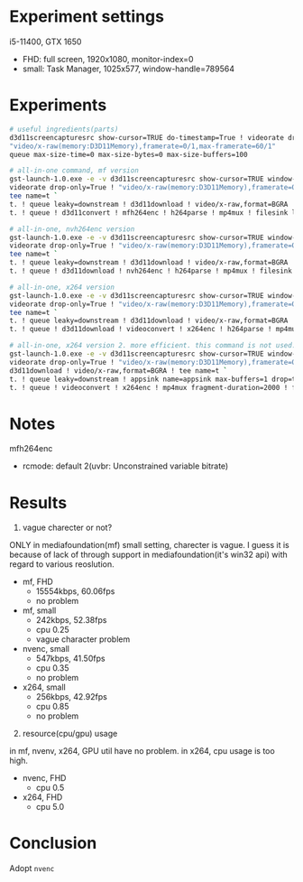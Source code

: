 
# Experiment settings
i5-11400, GTX 1650

- FHD: full screen, 1920x1080, monitor-index=0
- small: Task Manager, 1025x577, window-handle=789564

# Experiments

```sh
# useful ingredients(parts)
d3d11screencapturesrc show-cursor=TRUE do-timestamp=True ! videorate drop-only=True
"video/x-raw(memory:D3D11Memory),framerate=0/1,max-framerate=60/1"
queue max-size-time=0 max-size-bytes=0 max-size-buffers=100

# all-in-one command, mf version
gst-launch-1.0.exe -e -v d3d11screencapturesrc show-cursor=TRUE window-handle=789564 do-timestamp=True ! `
videorate drop-only=True ! "video/x-raw(memory:D3D11Memory),framerate=0/1,max-framerate=60/1" ! `
tee name=t `
t. ! queue leaky=downstream ! d3d11download ! video/x-raw,format=BGRA ! appsink name=appsink max-buffers=1 drop=true `
t. ! queue ! d3d11convert ! mfh264enc ! h264parse ! mp4mux ! filesink location=output.mp4

# all-in-one, nvh264enc version
gst-launch-1.0.exe -e -v d3d11screencapturesrc show-cursor=TRUE window-handle=789564 do-timestamp=True ! `
videorate drop-only=True ! "video/x-raw(memory:D3D11Memory),framerate=0/1,max-framerate=60/1" ! `
tee name=t `
t. ! queue leaky=downstream ! d3d11download ! video/x-raw,format=BGRA ! appsink name=appsink max-buffers=1 drop=true `
t. ! queue ! d3d11download ! nvh264enc ! h264parse ! mp4mux ! filesink location=output.mp4

# all-in-one, x264 version
gst-launch-1.0.exe -e -v d3d11screencapturesrc show-cursor=TRUE window-handle=789564 do-timestamp=True ! `
videorate drop-only=True ! "video/x-raw(memory:D3D11Memory),framerate=0/1,max-framerate=60/1" ! `
tee name=t `
t. ! queue leaky=downstream ! d3d11download ! video/x-raw,format=BGRA ! appsink name=appsink max-buffers=1 drop=true `
t. ! queue ! d3d11download ! videoconvert ! x264enc ! h264parse ! mp4mux ! filesink location=output.mp4

# all-in-one, x264 version 2. more efficient. this command is not used.
gst-launch-1.0.exe -e -v d3d11screencapturesrc show-cursor=TRUE window-handle=789564 do-timestamp=True ! `
videorate drop-only=True ! "video/x-raw(memory:D3D11Memory),framerate=0/1,max-framerate=60/1" ! `
d3d11download ! video/x-raw,format=BGRA ! tee name=t `
t. ! queue leaky=downstream ! appsink name=appsink max-buffers=1 drop=true `
t. ! queue ! videoconvert ! x264enc ! mp4mux fragment-duration=2000 ! filesink location=output.mp4
```

# Notes

mfh264enc
- rcmode: default 2(uvbr: Unconstrained variable bitrate)

# Results

1. vague charecter or not?

ONLY in mediafoundation(mf) small setting, charecter is vague. I guess it is because of lack of through support in mediafoundation(it's win32 api) with regard to various reoslution.

- mf, FHD
    - 15554kbps, 60.06fps
    - no problem
- mf, small
    - 242kbps, 52.38fps
    - cpu 0.25
    - vague character problem
- nvenc, small
    - 547kbps, 41.50fps
    - cpu 0.35
    - no problem
- x264, small
    - 256kbps, 42.92fps
    - cpu 0.85
    - no problem

2. resource(cpu/gpu) usage

in mf, nvenv, x264, GPU util have no problem. in x264, cpu usage is too high.

- nvenc, FHD
    - cpu 0.5
- x264, FHD
    - cpu 5.0

# Conclusion

Adopt `nvenc`